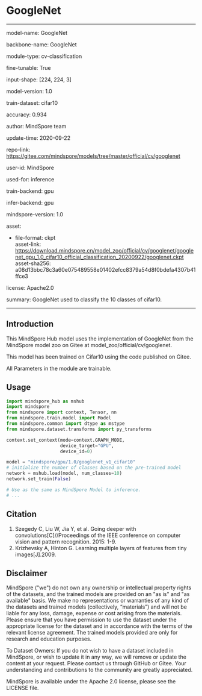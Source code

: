 # GoogleNet

---

model-name: GoogleNet

backbone-name: GoogleNet

module-type: cv-classification

fine-tunable: True

input-shape: [224, 224, 3]

model-version: 1.0

train-dataset: cifar10

accuracy: 0.934

author: MindSpore team

update-time: 2020-09-22

repo-link: <https://gitee.com/mindspore/models/tree/master/official/cv/googlenet>

user-id: MindSpore

used-for: inference

train-backend: gpu

infer-backend: gpu

mindspore-version: 1.0

asset:

  -
    file-format: ckpt  
    asset-link: <https://download.mindspore.cn/model_zoo/official/cv/googlenet/googlenet_gpu_1.0_cifar10_official_classification_20200922/googlenet.ckpt>  
    asset-sha256: a08d13bbc78c3a60e075489558e01402efcc8379a54d8f0bdefa4307b41ffce3  

license: Apache2.0

summary: GoogleNet used to classify the 10 classes of cifar10.

---

## Introduction

This MindSpore Hub model uses the implementation of GoogleNet from the MindSpore model zoo on Gitee at model_zoo/official/cv/googlenet.

This model has been trained on Cifar10 using the code published on Gitee.

All Parameters in the module are trainable.

## Usage

```python
import mindspore_hub as mshub
import mindspore
from mindspore import context, Tensor, nn
from mindspore.train.model import Model
from mindspore.common import dtype as mstype
from mindspore.dataset.transforms import py_transforms

context.set_context(mode=context.GRAPH_MODE,
                    device_target="GPU",
                    device_id=0)

model = "mindspore/gpu/1.0/googlenet_v1_cifar10"
# initialize the number of classes based on the pre-trained model
network = mshub.load(model, num_classes=10)
network.set_train(False)

# Use as the same as MindSpore Model to inference.
# ...
```

## Citation

1. Szegedy C, Liu W, Jia Y, et al. Going deeper with convolutions[C]//Proceedings of the IEEE conference on computer vision and pattern recognition. 2015: 1-9.
2. Krizhevsky A, Hinton G. Learning multiple layers of features from tiny images[J].2009.

## Disclaimer

MindSpore ("we") do not own any ownership or intellectual property rights of the datasets, and the trained models are provided on an "as is" and "as available" basis. We make no representations or warranties of any kind of the datasets and trained models (collectively, “materials”) and will not be liable for any loss, damage, expense or cost arising from the materials. Please ensure that you have permission to use the dataset under the appropriate license for the dataset and in accordance with the terms of the relevant license agreement. The trained models provided are only for research and education purposes.

To Dataset Owners: If you do not wish to have a dataset included in MindSpore, or wish to update it in any way, we will remove or update the content at your request. Please contact us through GitHub or Gitee. Your understanding and contributions to the community are greatly appreciated.

MindSpore is available under the Apache 2.0 license, please see the LICENSE file.